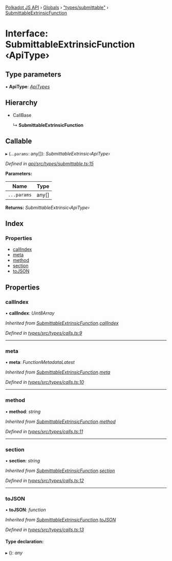 [Polkadot JS API](../README.md) › [Globals](../globals.md) › ["types/submittable"](../modules/_types_submittable_.md) › [SubmittableExtrinsicFunction](_types_submittable_.submittableextrinsicfunction.md)

# Interface: SubmittableExtrinsicFunction ‹**ApiType**›

## Type parameters

▪ **ApiType**: *[ApiTypes](../modules/_types_base_.md#apitypes)*

## Hierarchy

* CallBase

  ↳ **SubmittableExtrinsicFunction**

## Callable

▸ (...`params`: any[]): *SubmittableExtrinsic‹ApiType›*

*Defined in [api/src/types/submittable.ts:15](https://github.com/polkadot-js/api/blob/d46d32d9bc/packages/api/src/types/submittable.ts#L15)*

**Parameters:**

Name | Type |
------ | ------ |
`...params` | any[] |

**Returns:** *SubmittableExtrinsic‹ApiType›*

## Index

### Properties

* [callIndex](_types_submittable_.submittableextrinsicfunction.md#callindex)
* [meta](_types_submittable_.submittableextrinsicfunction.md#meta)
* [method](_types_submittable_.submittableextrinsicfunction.md#method)
* [section](_types_submittable_.submittableextrinsicfunction.md#section)
* [toJSON](_types_submittable_.submittableextrinsicfunction.md#tojson)

## Properties

###  callIndex

• **callIndex**: *Uint8Array*

*Inherited from [SubmittableExtrinsicFunction](_types_submittable_.submittableextrinsicfunction.md).[callIndex](_types_submittable_.submittableextrinsicfunction.md#callindex)*

*Defined in [types/src/types/calls.ts:9](https://github.com/polkadot-js/api/blob/d46d32d9bc/packages/types/src/types/calls.ts#L9)*

___

###  meta

• **meta**: *FunctionMetadataLatest*

*Inherited from [SubmittableExtrinsicFunction](_types_submittable_.submittableextrinsicfunction.md).[meta](_types_submittable_.submittableextrinsicfunction.md#meta)*

*Defined in [types/src/types/calls.ts:10](https://github.com/polkadot-js/api/blob/d46d32d9bc/packages/types/src/types/calls.ts#L10)*

___

###  method

• **method**: *string*

*Inherited from [SubmittableExtrinsicFunction](_types_submittable_.submittableextrinsicfunction.md).[method](_types_submittable_.submittableextrinsicfunction.md#method)*

*Defined in [types/src/types/calls.ts:11](https://github.com/polkadot-js/api/blob/d46d32d9bc/packages/types/src/types/calls.ts#L11)*

___

###  section

• **section**: *string*

*Inherited from [SubmittableExtrinsicFunction](_types_submittable_.submittableextrinsicfunction.md).[section](_types_submittable_.submittableextrinsicfunction.md#section)*

*Defined in [types/src/types/calls.ts:12](https://github.com/polkadot-js/api/blob/d46d32d9bc/packages/types/src/types/calls.ts#L12)*

___

###  toJSON

• **toJSON**: *function*

*Inherited from [SubmittableExtrinsicFunction](_types_submittable_.submittableextrinsicfunction.md).[toJSON](_types_submittable_.submittableextrinsicfunction.md#tojson)*

*Defined in [types/src/types/calls.ts:13](https://github.com/polkadot-js/api/blob/d46d32d9bc/packages/types/src/types/calls.ts#L13)*

#### Type declaration:

▸ (): *any*
